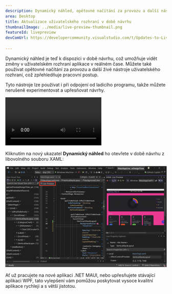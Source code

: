 ```yaml
---
description: Dynamický náhled, opětovné načítání za provozu a další nástroje uživatelského rozhraní jsou nyní k dispozici v době návrhu.
area: Desktop
title: Aktualizace uživatelského rozhraní v době návrhu
thumbnailImage: ../media/live-preview-thumbnail.png
featureId: livepreview
devComUrl: https://developercommunity.visualstudio.com/t/Updates-to-Live-Preview-Hot-Reload-and/10846679

---
```



Dynamický náhled je teď k dispozici v době návrhu, což umožňuje vidět změny v uživatelském rozhraní aplikace v reálném čase. Můžete také používat opětovné načítání za provozu a další živé nástroje uživatelského rozhraní, což zpřehledňuje pracovní postup.

Tyto nástroje lze používat i při odpojení od ladicího programu, takže můžete nerušeně experimentovat a upřesňovat návrhy.

![Ukázka dynamického náhledu](../media/live-preview.mp4)

Kliknutím na nový ukazatel **Dynamický náhled** ho otevřete v době návrhu z libovolného souboru XAML:

![Snímek obrazovky s dynamickým náhledem](../media/live-preview.png)

Ať už pracujete na nové aplikaci .NET MAUI, nebo upřesňujete stávající aplikaci WPF, tato vylepšení vám pomůžou poskytovat vysoce kvalitní aplikace rychleji a s větší jistotou.
